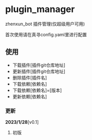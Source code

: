 # plugin_manager

zhenxun_bot 插件管理(仅超级用户可用)

首次使用请在真寻config.yaml里进行配置

## 使用

- 下载插件[插件git仓库地址]
- 更新插件[插件git仓库地址]
- 删除插件[插件名]
- 下载依赖[依赖名]
- 下载依赖[依赖名]=[版本]
- 更新依赖[依赖名]

### 更新

**2023/1/28**[v0.1]

1. 初版